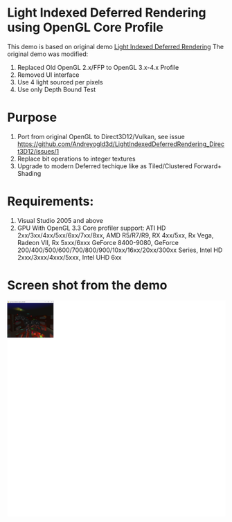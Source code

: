 # Light Indexed Deferred Rendering using OpenGL Core Profile

This demo is based on original demo [Light Indexed Deferred Rendering](https://github.com/dtrebilco/lightindexed-deferredrender) 
The original demo was modified:

1) Replaced Old OpenGL 2.x/FFP to OpenGL 3.x-4.x Profile
2) Removed UI interface
3) Use 4 light sourced per pixels
4) Use only Depth Bound Test

# Purpose

1) Port from original OpenGL to Direct3D12/Vulkan, see issue https://github.com/Andreyogld3d/LightIndexedDeferredRendering_Direct3D12/issues/1
2) Replace bit operations to integer textures
3) Upgrade to modern Deferred techique like as Tiled/Clustered Forward+ Shading 

# Requirements:

1. Visual Studio 2005 and above
2. GPU With OpenGL 3.3 Core profiler support: ATI HD 2xx/3xx/4xx/5xx/6xx/7xx/8xx, AMD R5/R7/R9, RX 4xx/5xx, Rx Vega, Radeon VII, Rx 5xxx/6xxx
GeForce 8400-9080, GeForce 200/400/500/600/700/800/900/10xx/16xx/20xx/300xx Series, Intel HD 2xxx/3xxx/4xxx/5xxx, Intel UHD 6xx

# Screen shot from the demo

![Screenshot](https://github.com/Andreyogld3d/Light-Indexed-Deferred-Lighting-OpenGL-Core-Profile/blob/main/screenshot.png)

                                             
